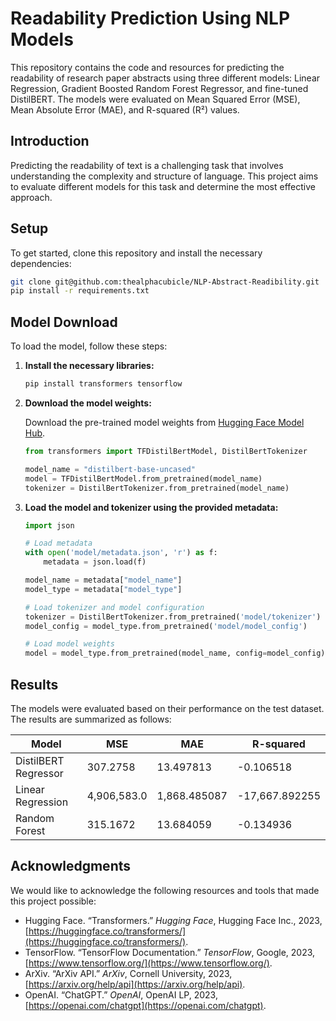 # Readability Prediction Using NLP Models

This repository contains the code and resources for predicting the readability of research paper abstracts using three different models: Linear Regression, Gradient Boosted Random Forest Regressor, and fine-tuned DistilBERT. The models were evaluated on Mean Squared Error (MSE), Mean Absolute Error (MAE), and R-squared (R²) values.

## Introduction

Predicting the readability of text is a challenging task that involves understanding the complexity and structure of language. This project aims to evaluate different models for this task and determine the most effective approach.

## Setup

To get started, clone this repository and install the necessary dependencies:

```bash
git clone git@github.com:thealphacubicle/NLP-Abstract-Readibility.git
pip install -r requirements.txt
```

## Model Download

To load the model, follow these steps:

1. **Install the necessary libraries:**

    ```bash
    pip install transformers tensorflow
    ```

2. **Download the model weights:**

    Download the pre-trained model weights from [Hugging Face Model Hub](https://huggingface.co/models).

    ```python
    from transformers import TFDistilBertModel, DistilBertTokenizer

    model_name = "distilbert-base-uncased"
    model = TFDistilBertModel.from_pretrained(model_name)
    tokenizer = DistilBertTokenizer.from_pretrained(model_name)
    ```

3. **Load the model and tokenizer using the provided metadata:**

    ```python
    import json

    # Load metadata
    with open('model/metadata.json', 'r') as f:
        metadata = json.load(f)

    model_name = metadata["model_name"]
    model_type = metadata["model_type"]

    # Load tokenizer and model configuration
    tokenizer = DistilBertTokenizer.from_pretrained('model/tokenizer')
    model_config = model_type.from_pretrained('model/model_config')

    # Load model weights
    model = model_type.from_pretrained(model_name, config=model_config)
    ```

## Results

The models were evaluated based on their performance on the test dataset. The results are summarized as follows:

| Model                  | MSE           | MAE          | R-squared      |
|------------------------|---------------|--------------|----------------|
| DistilBERT Regressor   | 307.2758      | 13.497813    | -0.106518      |
| Linear Regression      | 4,906,583.0   | 1,868.485087 | -17,667.892255 |
| Random Forest          | 315.1672      | 13.684059    | -0.134936      |

## Acknowledgments

We would like to acknowledge the following resources and tools that made this project possible:

- Hugging Face. “Transformers.” *Hugging Face*, Hugging Face Inc., 2023, [https://huggingface.co/transformers/](https://huggingface.co/transformers/).
- TensorFlow. “TensorFlow Documentation.” *TensorFlow*, Google, 2023, [https://www.tensorflow.org/](https://www.tensorflow.org/).
- ArXiv. “ArXiv API.” *ArXiv*, Cornell University, 2023, [https://arxiv.org/help/api](https://arxiv.org/help/api).
- OpenAI. “ChatGPT.” *OpenAI*, OpenAI LP, 2023, [https://openai.com/chatgpt](https://openai.com/chatgpt).